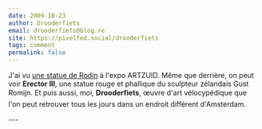 ```yaml
---
date: 2009-10-23
author: Drooderfiets
email: drooderfiets@blog.re
site: https://pixelfed.social/drooderfiets
tags: comment
permalink: false
---
```


<p>
J'ai vu <a href="http://drooderfiets.tumblr.com/post/204064845/a-rodin-thinker">une statue de Rodin</a> à l'expo ARTZUID. Même que derrière, on peut voir <b>Erector III</b>, une statue rouge et phallique du sculpteur zélandais Gust Romijn. Et puis aussi, moi, <b>Drooderfiets</b>, œuvre d'art vélocypédique que l'on peut retrouver tous les jours dans un endroit différent d'Amsterdam.
</p>
---